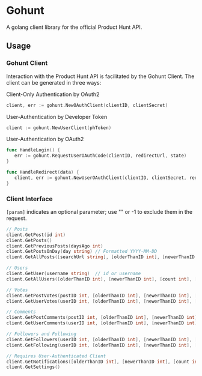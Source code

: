 Gohunt
========

A golang client library for the official Product Hunt API.

## Usage

### Gohunt Client

Interaction with the Product Hunt API is facilitated by the Gohunt Client. The client can be generated in three ways:


Client-Only Authentication by OAuth2
```go
client, err := gohunt.NewOAuthClient(clientID, clientSecret)
```

User-Authentication by Developer Token
```go
client := gohunt.NewUserClient(phToken)
```

User-Authentication by OAuth2
```go
func HandleLogin() {
   err := gohunt.RequestUserOAuthCode(clientID, redirectUrl, state)
}

func HandleRedirect(data) {
   client, err := gohunt.NewUserOAuthClient(clientID, clientSecret, redirectUrl, data.code)
}
```

### Client Interface

`[param]` indicates an optional parameter; use "" or -1 to exclude them in the request.

```go
// Posts
client.GetPost(id int)
client.GetPosts()
client.GetPreviousPosts(daysAgo int)
client.GetPostsOnDay(day string) // Formatted YYYY-MM-DD
client.GetAllPosts([searchUrl string], [olderThanID int], [newerThanID int], [count int])

// Users
client.GetUser(username string)  // id or username
client.GetAllUsers([olderThanID int], [newerThanID int], [count int], [order string])  // order is "asc" or "desc"

// Votes
client.GetPostVotes(postID int, [olderThanID int], [newerThanID int], [count int], [order string])
client.GetUserVotes(userID int, [olderThanID int], [newerThanID int], [count int], [order string])

// Comments
client.GetPostComments(postID int, [olderThanID int], [newerThanID int], [count int], [order string])
client.GetUserComments(userID int, [olderThanID int], [newerThanID int], [count int], [order string])

// Followers and Following
client.GetFollowers(userID int, [olderThanID int], [newerThanID int], [count int], [order string])
client.GetFollowing(userID int, [olderThanID int], [newerThanID int], [count int], [order string])

// Requires User-Authenticated Client
client.GetNotifications([olderThanID int], [newerThanID int], [count int], [order string])
client.GetSettings()
```